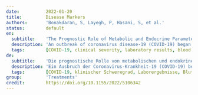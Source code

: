 ```yaml
---
date:          2022-01-20
title:         Disease Markers
authors:       'Bonakdaran, S, Layegh, P, Hasani, S, et al.'
status:        default
en:
  subtitle:    'The Prognostic Role of Metabolic and Endocrine Parameters for the Clinical Severity of COVID-19'
  description: 'An outbreak of coronavirus disease-19 (COVID-19) began in December 2019 and spread globally, overwhelming the entire world. COVID-19 is a public health emergency of international concern. Due to its high morbidity and mortality rate, recognition of its risk and prognostic factors is important. We aimed to understand the relationship between metabolic and endocrine parameters and the prognosis of COVID-19. This was a cross-sectional clinical study. A total of 70 patients with severe COVID-19 were enrolled. Laboratory results at the first admission time (including complete blood count, C-reactive protein, lactate dehydrogenase, blood glucose, calcium, phosphate, albumin, creatinine, magnesium, lipid profiles, liver enzymes, thyroid hormones, cortisol, and vitamin D) and outcome data were recorded. We divided patients into (1) intensive care unit- (ICU-) admitted and non-ICU-admitted and (2) survivors and nonsurvivors for estimation of severity and prognosis. We determined the risk factors associated with critical illness and poor prognosis. Patients with higher white blood cell (WBC) count and phosphate levels had significantly higher ICU admission rates. According to univariate analysis, serum levels of T3, phosphate, and WBC as well as the duration of hospitalization were associated with mortality. Multivariate analysis revealed that only WBC and duration of hospitalization were independent predictors for mortality rate in COVID-19 patients. Our findings suggest that longer duration of hospitalization and higher WBC count are associated with poor outcomes in patients with COVID-19. '
  tags:        [COVID-19, clinical severity, laboratory results, blood count, CRP, glucose, calcium, magnesium, vitamin D]
de:
  subtitle:    'Die prognostische Rolle von metabolischen und endokrinen Parametern für den klinischen Schweregrad von COVID-19'
  description: 'Ein Ausbruch der Coronavirus-Krankheit-19 (COVID-19) begann im Dezember 2019 und breitete sich global aus, so dass die ganze Welt betroffen ist. COVID-19 ist ein öffentlicher Gesundheitsnotfall von internationalem Interesse. Aufgrund der hohen Morbiditäts- und Mortalitätsrate ist es wichtig, die Risiko- und Prognosefaktoren zu erkennen. Unser Ziel war es, die Beziehung zwischen metabolischen und endokrinen Parametern und der Prognose von COVID-19 zu verstehen. Es handelte sich um eine klinische Querschnittsstudie. Insgesamt wurden 70 Patienten mit schwerer COVID-19 eingeschlossen. Die Laborergebnisse zum Zeitpunkt der Erstaufnahme (einschließlich vollständigem Blutbild, C-reaktivem Protein, Laktatdehydrogenase, Blutzucker, Kalzium, Phosphat, Albumin, Kreatinin, Magnesium, Lipidprofilen, Leberenzymen, Schilddrüsenhormonen, Cortisol und Vitamin D) sowie die Ergebnisdaten wurden erfasst. Wir unterteilten die Patienten in (1) auf der Intensivstation aufgenommene und nicht auf der Intensivstation aufgenommene Patienten und (2) in Überlebende und Nicht-Überlebende, um den Schweregrad und die Prognose einschätzen zu können. Wir ermittelten die Risikofaktoren, die mit einer kritischen Erkrankung und einer schlechten Prognose einhergehen. Patienten mit einer höheren Anzahl weißer Blutkörperchen (WBC) und einem höheren Phosphatspiegel wurden signifikant häufiger auf der Intensivstation aufgenommen. Die univariate Analyse ergab, dass die Serumspiegel von T3, Phosphat und Leukozyten sowie die Dauer des Krankenhausaufenthalts mit der Sterblichkeit verbunden waren. Die multivariate Analyse ergab, dass nur die Blutkörperchen und die Dauer des Krankenhausaufenthalts unabhängige Prädiktoren für die Sterblichkeitsrate bei COVID-19-Patienten waren. Unsere Ergebnisse deuten darauf hin, dass eine längere Dauer des Krankenhausaufenthalts und eine höhere Anzahl von Leukozyten bei Patienten mit COVID-19 mit einem schlechteren Ausgang der Erkrankung verbunden sind.' 
  tags:        [COVID-19, klinischer Schweregrad, Laborergebnisse, Blutbild, CRP, Glukose, Kalzium, Magnesium, Vitamin D]
group:         'Treatments'
credit:        https://doi.org/10.1155/2022/5106342
---
```

